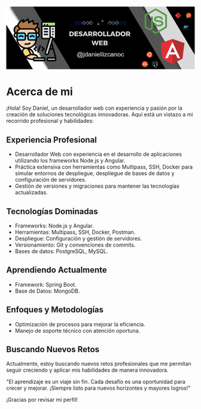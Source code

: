 
![Banner](/Banner.PNG)

# Acerca de mi

¡Hola! Soy Daniel, un desarrollador web con experiencia y pasión por la creación de soluciones tecnológicas innovadoras. Aquí está un vistazo a mi recorrido profesional y habilidades:

## Experiencia Profesional

- Desarrollador Web con experiencia en el desarrollo de aplicaciones utilizando los frameworks Node.js y Angular.
- Práctica extensiva con herramientas como Multipass, SSH, Docker para simular entornos de despliegue, despliegue de bases de datos y configuración de servidores.
- Gestión de versiones y migraciones para mantener las tecnologías actualizadas.

## Tecnologías Dominadas

- Frameworks: Node.js y Angular.
- Herramientas: Multipass, SSH, Docker, Postman.
- Despliegue: Configuración y gestión de servidores.
- Versionamiento: Git y convenciones de commits.
- Bases de datos: PostgreSQL, MySQL.

## Aprendiendo Actualmente

- Framework: Spring Boot.
- Base de Datos: MongoDB.

## Enfoques y Metodologías

- Optimización de procesos para mejorar la eficiencia.
- Manejo de soporte técnico con atención oportuna.

## Buscando Nuevos Retos

Actualmente, estoy buscando nuevos retos profesionales que me permitan seguir creciendo y aplicar mis habilidades de manera innovadora.



"El aprendizaje es un viaje sin fin. Cada desafío es una oportunidad para crecer y mejorar. ¡Siempre listo para nuevos horizontes y mayores logros!"

¡Gracias por revisar mi perfil!






<!--
**DanielLizcano/DanielLizcano** is a ✨ _special_ ✨ repository because its `README.md` (this file) appears on your GitHub profile.

Here are some ideas to get you started:

- 🔭 I’m currently working on ...
- 🌱 I’m currently learning ...
- 👯 I’m looking to collaborate on ...
- 🤔 I’m looking for help with ...
- 💬 Ask me about ...
- 📫 How to reach me: ...
- 😄 Pronouns: ...
- ⚡ Fun fact: ...
-->
